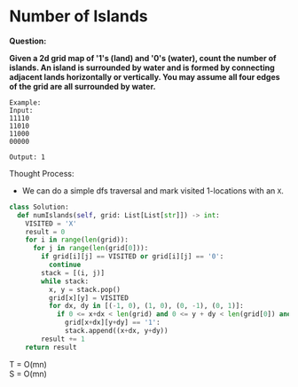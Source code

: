# Number of Islands

<b>Question:</b>  

<b>Given a 2d grid map of '1's (land) and '0's (water), count the number of islands. An island is surrounded by water and is formed by connecting adjacent lands horizontally or vertically. You may assume all four edges of the grid are all surrounded by water.</b>

```
Example:
Input:
11110
11010
11000
00000

Output: 1
```

Thought Process: 
* We can do a simple dfs traversal and mark visited 1-locations with an `X`.

```python
class Solution:
  def numIslands(self, grid: List[List[str]]) -> int:
    VISITED = 'X'
    result = 0    
    for i in range(len(grid)):
      for j in range(len(grid[0])):
        if grid[i][j] == VISITED or grid[i][j] == '0': 
          continue
        stack = [(i, j)]
        while stack:
          x, y = stack.pop()
          grid[x][y] = VISITED
          for dx, dy in [(-1, 0), (1, 0), (0, -1), (0, 1)]:
            if 0 <= x+dx < len(grid) and 0 <= y + dy < len(grid[0]) and \
              grid[x+dx][y+dy] == '1': 
              stack.append((x+dx, y+dy))
        result += 1
    return result        
```

T = O(mn)  
S = O(mn)
